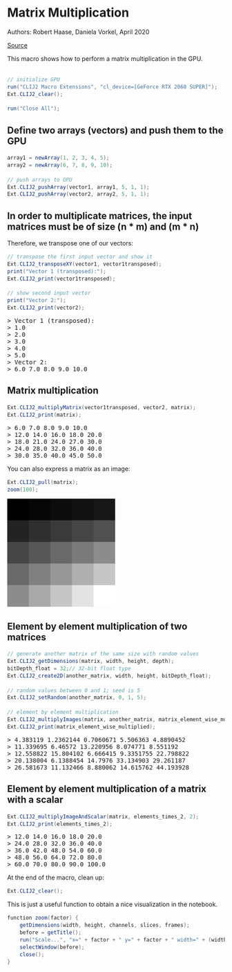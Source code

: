 

# Matrix Multiplication
Authors: Robert Haase, Daniela Vorkel, April 2020

[Source](https://github.com/clij/clij2-docs/tree/master/src/main/macro/matrix_multiply.ijm)


This macro shows how to perform a matrix multiplication
in the GPU.


```java

// initialize GPU
run("CLIJ2 Macro Extensions", "cl_device=[GeForce RTX 2060 SUPER]");
Ext.CLIJ2_clear();

run("Close All");
```

## Define two arrays (vectors) and push them to the GPU 

```java
array1 = newArray(1, 2, 3, 4, 5);
array2 = newArray(6, 7, 8, 9, 10);

// push arrays to GPU
Ext.CLIJ2_pushArray(vector1, array1, 5, 1, 1);
Ext.CLIJ2_pushArray(vector2, array2, 5, 1, 1);

```

## In order to multiplicate matrices, the input matrices must be of size (n * m) and (m * n) 
Therefore, we transpose one of our vectors: 

```java
// transpose the first input vector and show it
Ext.CLIJ2_transposeXY(vector1, vector1transposed);
print("Vector 1 (transposed):");
Ext.CLIJ2_print(vector1transposed);

// show second input vector
print("Vector 2:");
Ext.CLIJ2_print(vector2);
```
<pre>
> Vector 1 (transposed):
> 1.0
> 2.0
> 3.0
> 4.0
> 5.0
> Vector 2:
> 6.0 7.0 8.0 9.0 10.0
</pre>

## Matrix multiplication

```java
Ext.CLIJ2_multiplyMatrix(vector1transposed, vector2, matrix);
Ext.CLIJ2_print(matrix);
```
<pre>
> 6.0 7.0 8.0 9.0 10.0
> 12.0 14.0 16.0 18.0 20.0
> 18.0 21.0 24.0 27.0 30.0
> 24.0 28.0 32.0 36.0 40.0
> 30.0 35.0 40.0 45.0 50.0
</pre>

You can also express a matrix as an image:

```java
Ext.CLIJ2_pull(matrix);
zoom(100);
```
<a href="image_1588706975067.png"><img src="image_1588706975067.png" width="250" alt="CLIJ2_multiplyMatrix_result43-1"/></a>

## Element by element multiplication of two matrices

```java
// generate another matrix of the same size with random values
Ext.CLIJ2_getDimensions(matrix, width, height, depth);
bitDepth_float = 32;// 32-bit float type
Ext.CLIJ2_create2D(another_matrix, width, height, bitDepth_float); 

// random values between 0 and 1; seed is 5
Ext.CLIJ2_setRandom(another_matrix, 0, 1, 5); 

// element by element multiplication
Ext.CLIJ2_multiplyImages(matrix, another_matrix, matrix_element_wise_multiplied);
Ext.CLIJ2_print(matrix_element_wise_multiplied);
```
<pre>
> 4.383119 1.2362144 0.7060671 5.506363 4.8890452
> 11.339695 6.46572 13.220956 8.074771 8.551192
> 12.558822 15.804102 6.666415 9.3351755 22.798822
> 20.138004 6.1388454 14.7976 33.134903 29.261187
> 26.581673 11.132466 8.880062 14.615762 44.193928
</pre>

## Element by element multiplication of a matrix with a scalar

```java
Ext.CLIJ2_multiplyImageAndScalar(matrix, elements_times_2, 2);
Ext.CLIJ2_print(elements_times_2);
```
<pre>
> 12.0 14.0 16.0 18.0 20.0
> 24.0 28.0 32.0 36.0 40.0
> 36.0 42.0 48.0 54.0 60.0
> 48.0 56.0 64.0 72.0 80.0
> 60.0 70.0 80.0 90.0 100.0
</pre>

At the end of the macro, clean up:

```java
Ext.CLIJ2_clear();
```

This is just a useful function to obtain a nice visualization in the notebook.

```java
function zoom(factor) {
	getDimensions(width, height, channels, slices, frames);
	before = getTitle();	
	run("Scale...", "x=" + factor + " y=" + factor + " width=" + (width * factor) + " height=" + (height* factor) + " interpolation=None average create");
	selectWindow(before);
	close();
}

```



```
```
